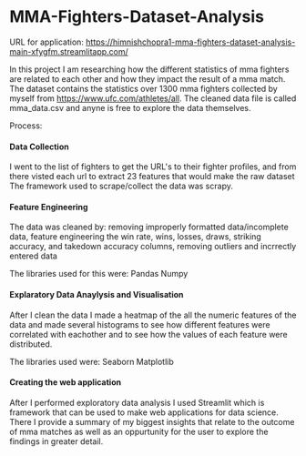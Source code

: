 # MMA-Fighters-Dataset-Analysis

URL for application: https://himnishchopra1-mma-fighters-dataset-analysis-main-xfygfm.streamlitapp.com/

In this project I am researching how the different statistics of mma fighters are related to each other and how they impact the result of a mma match. The dataset contains the statistics over 1300 mma fighters collected by myself from https://www.ufc.com/athletes/all. The cleaned data file is called mma_data.csv and anyne is free to explore the data themselves.

Process:

#### Data Collection
I went to the list of fighters to get the URL's to their fighter profiles, and from there visted each url to extract 23 features that would make the raw dataset
The framework used to scrape/collect the data was scrapy.  

#### Feature Engineering
The data was cleaned by:
removing improperly formatted data/incomplete data,
feature engineering the win rate, wins, losses, draws, striking accuracy, and takedown accuracy columns,
removing outliers and incrrectly entered data

The libraries used for this were:
Pandas
Numpy

#### Explaratory Data Anaylysis and Visualisation

After I clean the data I made a heatmap of the all the numeric features of the data and made several histograms to see how different features were correlated with eachother and to see how the values of each feature were distributed.

The libraries used were:
Seaborn
Matplotlib

#### Creating the web application
After I performed exploratory data analysis I used Streamlit which is framework that can be used to make web applications for data science. There I provide a summary of my biggest insights that relate to the outcome of mma matches as well as an oppurtunity for the user to explore the findings in greater detail.
